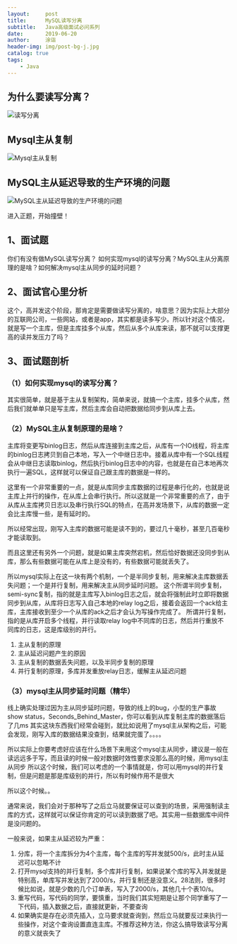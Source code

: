 ```yaml
---
layout:     post
title:      MySQL读写分离
subtitle:   Java高级面试必问系列
date:       2019-06-20
author:     涂诣
header-img: img/post-bg-j.jpg
catalog: true
tags:
    - Java
---
```


## 为什么要读写分离？

![读写分离](https://raw.githubusercontent.com/smartBBer/picBox/master/img/20190620213528.png)

 
## Mysql主从复制
![Mysql主从复制](https://raw.githubusercontent.com/smartBBer/picBox/master/img/20190620213833.png)

 
## MySQL主从延迟导致的生产环境的问题

![MySQL主从延迟导致的生产环境的问题](https://raw.githubusercontent.com/smartBBer/picBox/master/img/20190620213941.png)


进入正题，开始撞壁！

## 1、面试题
你们有没有做MySQL读写分离？
如何实现mysql的读写分离？MySQL主从分离原理的是啥？如何解决mysql主从同步的延时问题？ 

## 2、面试官心里分析
这个，高并发这个阶段，那肯定是需要做读写分离的，啥意思？因为实际上大部分的互联网公司，一些网站，或者是app，其实都是读多写少。所以针对这个情况，就是写一个主库，但是主库挂多个从库，然后从多个从库来读，那不就可以支撑更高的读并发压力了吗？

## 3、面试题剖析

### （1）如何实现mysql的读写分离？
其实很简单，就是基于主从复制架构，简单来说，就搞一个主库，挂多个从库，然后我们就单单只是写主库，然后主库会自动把数据给同步到从库上去。 

### （2）MySQL主从复制原理的是啥？ 
主库将变更写binlog日志，然后从库连接到主库之后，从库有一个IO线程，将主库的binlog日志拷贝到自己本地，写入一个中继日志中。接着从库中有一个SQL线程会从中继日志读取binlog，然后执行binlog日志中的内容，也就是在自己本地再次执行一遍SQL，这样就可以保证自己跟主库的数据是一样的。 

这里有一个非常重要的一点，就是从库同步主库数据的过程是串行化的，也就是说主库上并行的操作，在从库上会串行执行。所以这就是一个非常重要的点了，由于从库从主库拷贝日志以及串行执行SQL的特点，在高并发场景下，从库的数据一定会比主库慢一些，是有延时的。

所以经常出现，刚写入主库的数据可能是读不到的，要过几十毫秒，甚至几百毫秒才能读取到。 

而且这里还有另外一个问题，就是如果主库突然宕机，然后恰好数据还没同步到从库，那么有些数据可能在从库上是没有的，有些数据可能就丢失了。 

所以mysql实际上在这一块有两个机制，一个是半同步复制，用来解决主库数据丢失问题；一个是并行复制，用来解决主从同步延时问题。 这个所谓半同步复制，semi-sync复制，指的就是主库写入binlog日志之后，就会将强制此时立即将数据同步到从库，从库将日志写入自己本地的relay log之后，接着会返回一个ack给主库，主库接收到至少一个从库的ack之后才会认为写操作完成了。 所谓并行复制，指的是从库开启多个线程，并行读取relay log中不同库的日志，然后并行重放不同库的日志，这是库级别的并行。

  1. 主从复制的原理
  2. 主从延迟问题产生的原因
  3. 主从复制的数据丢失问题，以及半同步复制的原理
  4. 并行复制的原理，多库并发重放relay日志，缓解主从延迟问题 
  
### （3）mysql主从同步延时问题（精华） 
线上确实处理过因为主从同步延时问题，导致的线上的bug，小型的生产事故 show status，Seconds_Behind_Master，你可以看到从库复制主库的数据落后了几ms 其实这块东西我们经常会碰到，就比如说用了mysql主从架构之后，可能会发现，刚写入库的数据结果没查到，结果就完蛋了。。。。 

所以实际上你要考虑好应该在什么场景下来用这个mysql主从同步，建议是一般在读远远多于写，而且读的时候一般对数据时效性要求没那么高的时候，用mysql主从同步 所以这个时候，我们可以考虑的一个事情就是，你可以用mysql的并行复制，但是问题是那是库级别的并行，所以有时候作用不是很大 

所以这个时候。。

通常来说，我们会对于那种写了之后立马就要保证可以查到的场景，采用强制读主库的方式，这样就可以保证你肯定的可以读到数据了吧。其实用一些数据库中间件是没问题的。 

一般来说，如果主从延迟较为严重：

  1. 分库，将一个主库拆分为4个主库，每个主库的写并发就500/s，此时主从延迟可以忽略不计
  2. 打开mysql支持的并行复制，多个库并行复制，如果说某个库的写入并发就是特别高，单库写并发达到了2000/s，并行复制还是没意义。28法则，很多时候比如说，就是少数的几个订单表，写入了2000/s，其他几十个表10/s。
  3. 重写代码，写代码的同学，要慎重，当时我们其实短期是让那个同学重写了一下代码，插入数据之后，直接就更新，不要查询
  4. 如果确实是存在必须先插入，立马要求就查询到，然后立马就要反过来执行一些操作，对这个查询设置直连主库。不推荐这种方法，你这么搞导致读写分离的意义就丧失了    